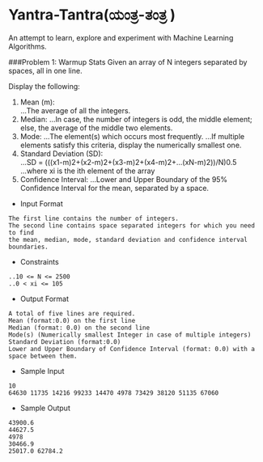 # Yantra-Tantra(ಯಂತ್ರ-ತಂತ್ರ )
An attempt to learn, explore and experiment with Machine Learning Algorithms. 

###Problem 1: Warmup Stats
Given an array of N integers separated by spaces, all in one line. 

Display the following: 
1. Mean (m):  
...The average of all the integers.
2. Median: 
...In case, the number of integers is odd, the middle element; else, the average of the middle two elements.
3. Mode: 
...The element(s) which occurs most frequently. 
...If multiple elements satisfy this criteria, display the numerically smallest one.
4. Standard Deviation (SD):  
...SD = (((x1-m)2+(x2-m)2+(x3-m)2+(x4-m)2+...(xN-m)2))/N)0.5
...where xi is the ith element of the array
5. Confidence Interval: 
...Lower and Upper Boundary of the 95% Confidence Interval for the mean, separated by a space.
* Input Format 
```
The first line contains the number of integers. 
The second line contains space separated integers for which you need to find 
the mean, median, mode, standard deviation and confidence interval boundaries.
```
* Constraints
```
..10 <= N <= 2500 
..0 < xi <= 105
```
* Output Format
```
A total of five lines are required.
Mean (format:0.0) on the first line
Median (format: 0.0) on the second line
Mode(s) (Numerically smallest Integer in case of multiple integers)
Standard Deviation (format:0.0) 
Lower and Upper Boundary of Confidence Interval (format: 0.0) with a space between them.
```
* Sample Input
```
10
64630 11735 14216 99233 14470 4978 73429 38120 51135 67060
```
* Sample Output
```
43900.6
44627.5
4978
30466.9
25017.0 62784.2
```
